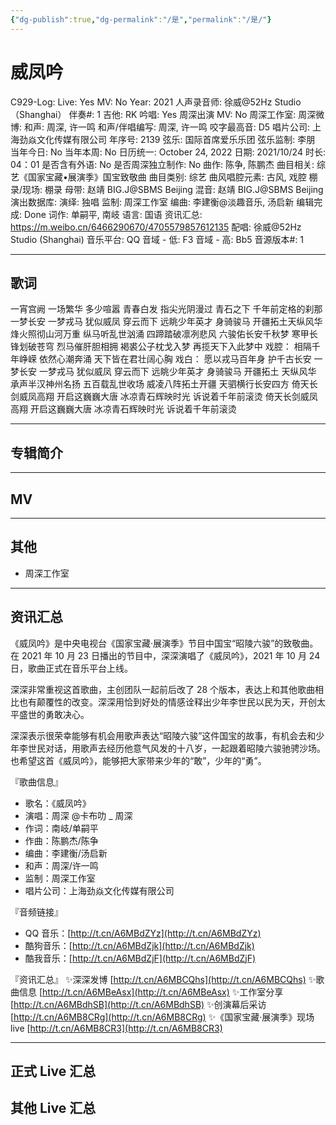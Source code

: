 ```yaml
---
{"dg-publish":true,"dg-permalink":"/是","permalink":"/是/"}
---
```



# 威凤吟

C929-Log:
Live: Yes
MV: No
Year: 2021
人声录音师: 徐威@52Hz Studio（Shanghai）
伴奏#: 1
吉他: RK
吟唱: Yes
周深出演 MV: No
周深工作室:
周深微博:
和声: 周深, 许一鸣
和声/伴唱编写: 周深, 许一鸣
咬字最高音: D5
唱片公司: 上海劲焱文化传媒有限公司
年序号: 2139
弦乐: 国际首席爱乐乐团
弦乐监制: 李朋
当年今日: No
当年本周: No
日历统一: October 24, 2022
日期: 2021/10/24
时长: 04：01
是否含有外语: No
是否周深独立制作: No
曲作: 陈争, 陈鹏杰
曲目相关: 综艺《国家宝藏•展演季》国宝致敬曲
曲目类别: 综艺
曲风唱腔元素: 古风, 戏腔
棚录/现场: 棚录
母带: 赵靖 BIG.J@SBMS Beijing
混音: 赵靖 BIG.J@SBMS Beijing
演出数据库:
演绎: 独唱
监制: 周深工作室
编曲: 李建衡@淡趣音乐, 汤启新
编辑完成: Done
词作: 单嗣平, 南岐
语言: 国语
资讯汇总: https://m.weibo.cn/6466290670/4705579857612135
配唱: 徐威@52Hz Studio (Shanghai)
音乐平台: QQ
音域 - 低: F3
音域 - 高: Bb5
音源版本#: 1

---

## 歌词

一宵宫阙 一场繁华
多少喧嚣 青春白发
指尖光阴漫过 青石之下
千年前定格的刹那
一梦长安 一梦戎马
犹似威凤 穿云而下
远眺少年英才 身骑骏马
开疆拓土天纵风华
烽火照彻山河万重
纵马听乱世汹涌
四蹄踏破凛冽悲风
六骏佑长安千秋梦
寒甲长锋划破苍穹
烈马催肝胆相拥
褐裘公子枕戈入梦
再揽天下入此梦中
戏腔：
相隔千年峥嵘 依然心潮奔涌
天下皆在君壮阔心胸
戏白：
愿以戎马百年身 护千古长安
一梦长安 一梦戎马
犹似威凤 穿云而下
远眺少年英才 身骑骏马
开疆拓土 天纵风华
承声半汉神州名扬
五百载乱世收场
威凌八阵拓土开疆
天驷横行长安四方
倚天长剑威凤高翔
开启这巍巍大唐
冰凉青石辉映时光
诉说着千年前滚烫
倚天长剑威凤高翔
开启这巍巍大唐
冰凉青石辉映时光
诉说着千年前滚烫

---

## 专辑简介

---

## MV

---

## 其他

- 周深工作室

---

## 资讯汇总

《威凤吟》是中央电视台《国家宝藏·展演季》节目中国宝“昭陵六骏”的致敬曲。在 2021 年 10 月 23 日播出的节目中，深深演唱了《威凤吟》，2021 年 10 月 24 日，歌曲正式在音乐平台上线。

   深深非常重视这首歌曲，主创团队一起前后改了 28 个版本，表达上和其他歌曲相比也有颠覆性的改变。深深用恰到好处的情感诠释出少年李世民以民为天，开创太平盛世的勇敢决心。

   深深表示很荣幸能够有机会用歌声表达“昭陵六骏”这件国宝的故事，有机会去和少年李世民对话，用歌声去经历他意气风发的十八岁，一起跟着昭陵六骏驰骋沙场。也希望这首《威凤吟》，能够把大家带来少年的“敢”，少年的“勇”。

『歌曲信息』

- 歌名：《威凤吟》
- 演唱：周深 @卡布叻 _ 周深
- 作词：南岐/单嗣平
- 作曲：陈鹏杰/陈争
- 编曲：李建衡/汤启新
- 和声：周深/许一鸣
- 监制：周深工作室
- 唱片公司：上海劲焱文化传媒有限公司

『音频链接』

- QQ 音乐：[http://t.cn/A6MBdZYz](http://t.cn/A6MBdZYz)
- 酷狗音乐：[http://t.cn/A6MBdZjk](http://t.cn/A6MBdZjk)
- 酷我音乐：[http://t.cn/A6MBdZjF](http://t.cn/A6MBdZjF)

『资讯汇总』
✨深深发博 [http://t.cn/A6MBCQhs](http://t.cn/A6MBCQhs)
✨歌曲信息 [http://t.cn/A6MBeAsx](http://t.cn/A6MBeAsx)
✨工作室分享 [http://t.cn/A6MBdhSB](http://t.cn/A6MBdhSB)
✨创演幕后采访 [http://t.cn/A6MB8CRg](http://t.cn/A6MB8CRg)
✨《国家宝藏·展演季》现场 live [http://t.cn/A6MB8CR3](http://t.cn/A6MB8CR3)

---

## 正式 Live 汇总

## 其他 Live 汇总
